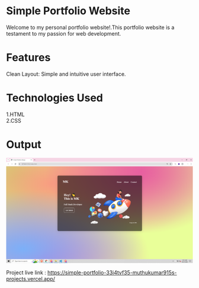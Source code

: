 <h1>Simple Portfolio Website </h1>
<p>Welcome to my personal portfolio website!.This portfolio website is a testament to my passion for web development.</p>
<h1>Features</h1>
<p>Clean Layout: Simple and intuitive user interface.</p>
<h1>Technologies Used</h1>
<p>1.HTML<br>
2.CSS</p>
<H1>Output</H1>
<img src="Screenshot.png">

Project live link : https://simple-portfolio-33i4tvf35-muthukumar915s-projects.vercel.app/
